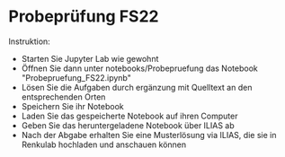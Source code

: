 # Probeprüfung FS22

Instruktion: 

* Starten Sie Jupyter Lab wie gewohnt
* Öffnen Sie dann unter notebooks/Probepruefung das Notebook "Probepruefung_FS22.ipynb"
* Lösen Sie die Aufgaben durch ergänzung mit Quelltext an den entsprechenden Orten
* Speichern Sie ihr Notebook
* Laden Sie das gespeicherte Notebook auf ihren Computer
* Geben Sie das heruntergeladene Notebook über ILIAS ab
* Nach der Abgabe erhalten Sie eine Musterlösung via ILIAS, die sie in Renkulab hochladen und anschauen können
